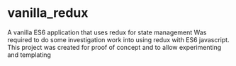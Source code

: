 # vanilla_redux
A vanilla ES6 application that uses redux for state management
Was required to do some investigation work into using redux with ES6 javascript.
This project was created for proof of concept and to allow experimenting and templating
